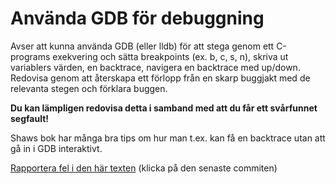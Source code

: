 # Använda GDB för debuggning

Avser att kunna använda GDB (eller lldb) för att stega genom ett
C-programs exekvering och sätta breakpoints (ex. b, c, s, n),
skriva ut variablers värden, en backtrace, navigera en backtrace
med up/down. Redovisa genom att återskapa ett förlopp från en
skarp buggjakt med de relevanta stegen och förklara buggen.

**Du kan lämpligen redovisa detta i samband med att du får ett
svårfunnet segfault!**

Shaws bok har många bra tips om hur man t.ex. kan få en backtrace
utan att gå in i GDB interaktivt.

[Rapportera fel i den här texten](https://github.com/IOOPM-UU/achievements/commits/master/R52.md) (klicka på den senaste commiten)